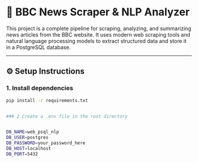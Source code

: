 # 📰 BBC News Scraper & NLP Analyzer

This project is a complete pipeline for scraping, analyzing, and summarizing news articles from the BBC website. It uses modern web scraping tools and natural language processing models to extract structured data and store it in a PostgreSQL database.

---

## ⚙️ Setup Instructions

### 1. Install dependencies

```bash
pip install -r requirements.txt


### 2.Create a .env file in the root directory


DB_NAME=web_psql_nlp
DB_USER=postgres
DB_PASSWORD=your_password_here
DB_HOST=localhost
DB_PORT=5432



